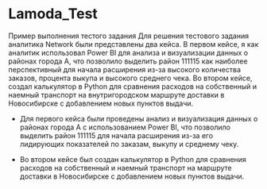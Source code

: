 # Lamoda_Test
Пример выполнения тестого задания
Для решения тестового задания аналитика Network были представлены два кейса. В первом кейсе, я как аналитик использовал Power BI для анализа и визуализации данных о районах города А, что позволило выделить район 111115 как наиболее перспективный для начала расширения из-за высокого количества заказов, процента выкупа и высокого среднего чека. Во втором кейсе, создал калькулятор в Python для сравнения расходов на собственный и наемный транспорт на внутригородском маршруте доставки в Новосибирске с добавлением новых пунктов выдачи.

- Для первого кейса были проведены анализ и визуализация данных о районах города А с использованием Power BI, что позволило выделить район 111115 для начала расширения из-за его лидирующих показателей по заказам, выкупу и среднему чеку.

- Во втором кейсе был создан калькулятор в Python для сравнения расходов на собственный и наемный транспорт на маршруте доставки в Новосибирске с добавлением новых пунктов выдачи.
